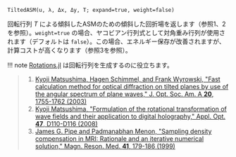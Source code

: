 ```
TiltedASM(u, λ, Δx, Δy, T; expand=true, weight=false)
```

回転行列 $T$ による傾斜したASMのための傾斜した回折場を返します（参照1、2を参照）。`weight=true` の場合、ヤコビアン行列式として対角重み行列が使用されます（デフォルトは `false`）。この場合、エネルギー保存が改善されますが、計算コストが高くなります（参照3を参照）。

!!! note
    [Rotations.jl](https://github.com/JuliaGeometry/Rotations.jl) は回転行列を生成するのに役立ちます。


> 1. [Kyoji Matsushima, Hagen Schimmel, and Frank Wyrowski, "Fast calculation method for optical diffraction on tilted planes by use of the angular spectrum of plane waves," J. Opt. Soc. Am. A **20**, 1755-1762 (2003)](https://doi.org/10.1364/JOSAA.20.001755)
> 2. [Kyoji Matsushima, "Formulation of the rotational transformation of wave fields and their application to digital holography," Appl. Opt. **47**, D110-D116 (2008)](https://doi.org/10.1364/AO.47.00D110)
> 3. [James G. Pipe and Padmanabhan Menon, "Sampling density compensation in MRI: Rationale and an iterative numerical solution," Magn. Reson. Med. **41**, 179-186 (1999)](https://doi.org/10.1002/(sici)1522-2594(199901)41:1%3C179::aid-mrm25%3E3.0.co;2-v)

